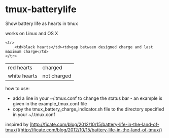 tmux-batterylife
================

Show battery life as hearts in tmux

works on Linux and OS X

<table border="0">
	<tr>
		<td>red hearts</td><td>charged</td>
	</tr>
	<tr>
		<td>white hearts</td><td>not charged</td>
	
	<tr>
		<td>black hearts</td><td>gap between designed charge and last maximum charge</td>
	</tr>
</table>

how to use:

* add a line in your ~/.tmux.conf to change the status bar - an example is given in the example_tmux.conf file
* copy the tmux_battery_charge_indicator.sh file to the directory specified in your ~/.tmux.conf

inspired by [http://ficate.com/blog/2012/10/15/battery-life-in-the-land-of-tmux/](http://ficate.com/blog/2012/10/15/battery-life-in-the-land-of-tmux/)
